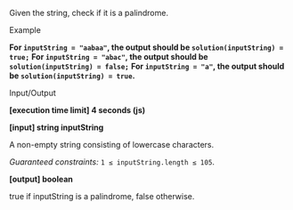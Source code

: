 Given the string, check if it is a palindrome.

Example

**For `inputString = "aabaa"`, the output should be
`solution(inputString) = true;`**
**For `inputString = "abac"`, the output should be
`solution(inputString) = false;`**
**For `inputString = "a"`, the output should be
`solution(inputString) = true`.**

Input/Output

**[execution time limit] 4 seconds (js)**

**[input] string inputString**

A non-empty string consisting of lowercase characters.

_Guaranteed constraints:_
`1 ≤ inputString.length ≤ 105`.

**[output] boolean**

true if inputString is a palindrome, false otherwise.